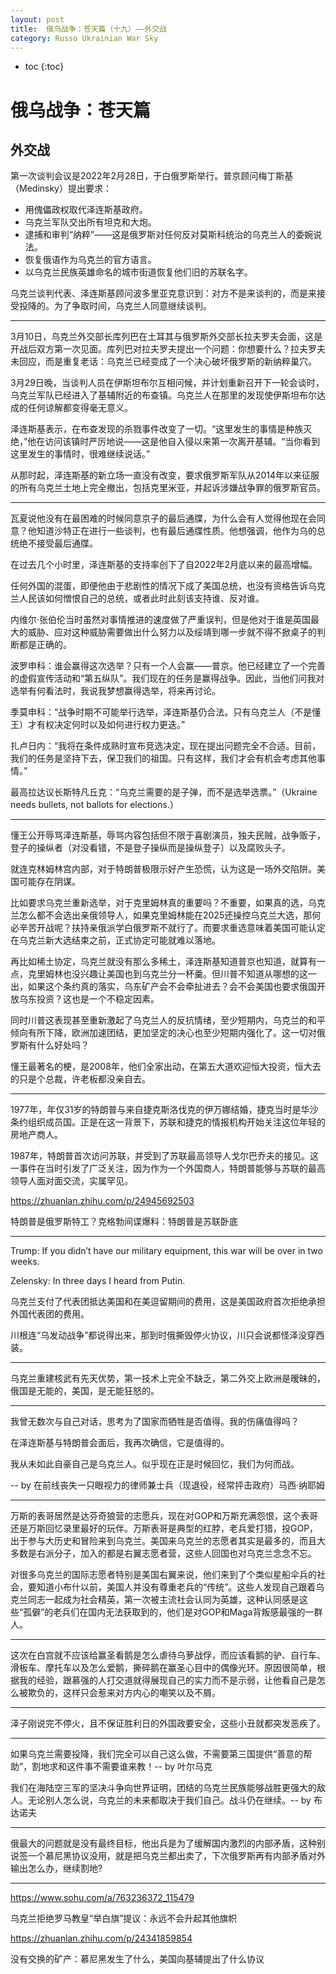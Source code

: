 ```yaml
---
layout: post
title:  俄乌战争：苍天篇（十九）——外交战
category: Russo Ukrainian War Sky
---
```


* toc
{:toc}

# 俄乌战争：苍天篇

## 外交战

第一次谈判会议是2022年2月28日，于白俄罗斯举行。普京顾问梅丁斯基（Medinsky）提出要求：

- 用傀儡政权取代泽连斯基政府。
- 乌克兰军队交出所有坦克和大炮。
- 逮捕和审判“纳粹”——这是俄罗斯对任何反对莫斯科统治的乌克兰人的委婉说法。
- 恢复俄语作为乌克兰的官方语言。
- 以乌克兰民族英雄命名的城市街道恢复他们旧的苏联名字。

乌克兰谈判代表、泽连斯基顾问波多里亚克意识到：对方不是来谈判的，而是来接受投降的。为了争取时间，乌克兰人同意继续谈判。

---

3月10日，乌克兰外交部长库列巴在土耳其与俄罗斯外交部长拉夫罗夫会面，这是开战后双方第一次见面。库列巴对拉夫罗夫提出一个问题：你想要什么？拉夫罗夫未回应，而是重复老话：乌克兰已经变成了一个决心破坏俄罗斯的新纳粹巢穴。

3月29日晚，当谈判人员在伊斯坦布尔互相问候，并计划重新召开下一轮会谈时，乌克兰军队已经进入了基辅附近的布查镇。乌克兰人在那里的发现使伊斯坦布尔达成的任何谅解都变得毫无意义。

泽连斯基表示，在布查发现的杀戮事件改变了一切。“这里发生的事情是种族灭绝，”他在访问该镇时严厉地说——这是他自入侵以来第一次离开基辅。“当你看到这里发生的事情时，很难继续说话。”

从那时起，泽连斯基的新立场一直没有改变，要求俄罗斯军队从2014年以来征服的所有乌克兰土地上完全撤出，包括克里米亚，并起诉涉嫌战争罪的俄罗斯官员。

---

瓦夏说他没有在最困难的时候同意京子的最后通牒，为什么会有人觉得他现在会同意？他知道沙特正在进行一些谈判，也有最后通牒性质。他想强调，他作为乌的总统绝不接受最后通牒。

在过去几个小时里，泽连斯基的支持率创下了自2022年2月底以来的最高增幅。

任何外国的混蛋，即便他由于悲剧性的情况下成了美国总统，也没有资格告诉乌克兰人民该如何憎恨自己的总统，或者此时此刻该支持谁、反对谁。

内维尔·张伯伦当时虽然对事情推进的速度做了严重误判，但是他对于谁是英国最大的威胁、应对这种威胁需要做出什么努力以及绥靖到哪一步就不得不掀桌子的判断都是正确的。

波罗申科：谁会赢得这次选举？只有一个人会赢——普京。他已经建立了一个完善的虚假宣传活动和“第五纵队”。我们现在的任务是赢得战争。因此，当他们问我对选举有何看法时，我说我梦想赢得选举，将来再讨论。

季莫申科：“战争时期不可能举行选举，泽连斯基仍合法。只有乌克兰人（不是懂王）才有权决定何时以及如何进行权力更迭。” 

扎卢日内：“我将在条件成熟时宣布竞选决定，现在提出问题完全不合适。目前，我们的任务是坚持下去，保卫我们的祖国。只有这样，我们才会有机会考虑其他事情。”

最高拉达议长斯特凡丘克：“乌克兰需要的是子弹，而不是选举选票。”（Ukraine needs bullets, not ballots for elections.）

---

懂王公开辱骂泽连斯基，辱骂内容包括但不限于喜剧演员，独夫民贼，战争贩子，登子的操纵者（对没看错，不是登子操纵而是操纵登子）以及腐败头子。

就连克林姆林宫内部，对于特朗普极限示好产生恐慌，认为这是一场外交陷阱。美国可能存在阴谋。

比如要求乌克兰重新选举，对于克里姆林真的重要吗？不重要，如果真的选，乌克兰怎么都不会选出亲俄领导人，如果克里姆林能在2025还操控乌克兰大选，那何必辛苦开战呢？扶持亲俄派学白俄罗斯不就行了。而要求重选意味着美国可能认定在乌克兰新大选结束之前，正式协定可能就难以落地。

再比如稀土协定，乌克兰就没有那么多稀土，泽连斯基知道普京也知道，就算有一点，克里姆林也没兴趣让美国也到乌克兰分一杯羹。但川普不知道从哪想的这一出，如果这个条约真的落实，乌东矿产会不会牵扯进去？会不会美国也要求俄国开放乌东投资？这也是一个不稳定因素。

同时川普这表现甚至重新激起了乌克兰人的反抗情绪，至少短期内，乌克兰的和平倾向有所下降，欧洲加速团结，更加坚定的决心也至少短期内强化了。这一切对俄罗斯有什么好处吗？

懂王最著名的梗，是2008年，他们全家出动，在第五大道欢迎恒大投资，恒大去的只是个总裁，许老板都没亲自去。

---

1977年，年仅31岁的特朗普与来自捷克斯洛伐克的伊万娜结婚，捷克当时是华沙条约组织成员国。正是在这一背景下，苏联和捷克的情报机构开始关注这位年轻的房地产商人。

1987年，特朗普首次访问苏联，并受到了苏联最高领导人戈尔巴乔夫的接见。这一事件在当时引发了广泛关注，因为作为一个外国商人，特朗普能够与苏联的最高领导人面对面交流，实属罕见。

https://zhuanlan.zhihu.com/p/24945692503

特朗普是俄罗斯特工？克格勃间谍爆料：特朗普是苏联卧底

---

Trump: If you didn’t have our military equipment, this war will be over in two weeks.

Zelensky: In three days I heard from Putin.

乌克兰支付了代表团抵达美国和在美逗留期间的费用，这是美国政府首次拒绝承担外国代表团的费用。

川根连“乌发动战争”都说得出来，那到时俄撕毁停火协议，川只会说都怪泽没穿西装。

---

乌克兰重建核武有先天优势，第一技术上完全不缺乏，第二外交上欧洲是暧昧的，俄国是无能的，美国，是无能狂怒的。

---

我曾无数次与自己对话，思考为了国家而牺牲是否值得。我的伤痛值得吗？

在泽连斯基与特朗普会面后，我再次确信，它是值得的。

我从未如此自豪自己是乌克兰人。似乎现在正是时候回忆，我们为何而战。

-- by 在前线丧失一只眼视力的律师兼士兵（现退役，经常抨击政府）马西·纳耶姆

---

万斯的表哥居然是达芬奇狼营的志愿兵，现在对GOP和万斯充满怨恨，这个表哥还是万斯回忆录里最好的玩伴。万斯表哥是典型的红脖，老兵爱打猎，投GOP，出于参与大历史和冒险来到乌克兰。美国来乌克兰的志愿者其实是最多的，而且大多数是右派分子，加入的都是右翼志愿者营，这些人回国也对乌克兰念念不忘。

对很多乌克兰的国际志愿者特别是美国右翼来说，他们来到了个类似星船伞兵的社会，要知道小布什以前，美国人并没有尊重老兵的“传统”。这些人发现自己跟着乌克兰同志一起成为社会精英，第一次被主流社会认同为英雄，这种认同感是这些“孤僻”的老兵们在国内无法获取到的，他们是对GOP和Maga背叛感最强的一群人。

---

这次在白宫就不应该给赢圣看鹅是怎么虐待乌萝战俘，而应该看鹅的驴、自行车、滑板车、摩托车以及怎么爱鹅，撕碎鹅在赢圣心目中的偶像光环。原因很简单，根据我的经验，跟慕强的人打交道就得展现自己的实力而不是示弱，让他看自己是怎么被欺负的，这样只会惹来对方内心的嘲笑以及不屑。

---

泽子刚说完不停火，且不保证胜利日的外国政要安全，这些小丑就都突发恶疾了。

---

如果乌克兰需要投降，我们完全可以自己这么做，不需要第三国提供“善意的帮助”，割地求和这件事不需要谁来教！-- by 叶尔马克

我们在海陆空三军的坚决斗争向世界证明，团结的乌克兰民族能够战胜更强大的敌人。无论别人怎么说，乌克兰的未来都取决于我们自己。战斗仍在继续。-- by 布达诺夫

---

俄最大的问题就是没有最终目标，他出兵是为了缓解国内激烈的内部矛盾，这种别说签一个慕尼黑协议没用，就是把乌克兰都出卖了，下次俄罗斯再有内部矛盾对外输出怎么办，继续割地?

---

https://www.sohu.com/a/763236372_115479

乌克兰拒绝罗马教皇“举白旗”提议：永远不会升起其他旗帜

https://zhuanlan.zhihu.com/p/24341859854

没有交换的矿产：慕尼黑发生了什么，美国向基辅提出了什么协议
